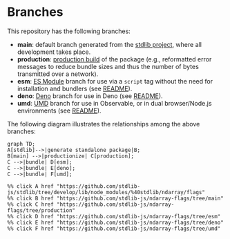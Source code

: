 <!--

@license Apache-2.0

Copyright (c) 2022 The Stdlib Authors.

Licensed under the Apache License, Version 2.0 (the "License");
you may not use this file except in compliance with the License.
You may obtain a copy of the License at

    http://www.apache.org/licenses/LICENSE-2.0

Unless required by applicable law or agreed to in writing, software
distributed under the License is distributed on an "AS IS" BASIS,
WITHOUT WARRANTIES OR CONDITIONS OF ANY KIND, either express or implied.
See the License for the specific language governing permissions and
limitations under the License.

-->

# Branches

This repository has the following branches:

-   **main**: default branch generated from the [stdlib project][stdlib-url], where all development takes place.
-   **production**: [production build][production-url] of the package (e.g., reformatted error messages to reduce bundle sizes and thus the number of bytes transmitted over a network).
-   **esm**: [ES Module][esm-url] branch for use via a `script` tag without the need for installation and bundlers (see [README][esm-readme]).
-   **deno**: [Deno][deno-url] branch for use in Deno (see [README][deno-readme]).
-   **umd**: [UMD][umd-url] branch for use in Observable, or in dual browser/Node.js environments (see [README][umd-readme]).

The following diagram illustrates the relationships among the above branches:

```mermaid
graph TD;
A[stdlib]-->|generate standalone package|B;
B[main] -->|productionize| C[production];
C -->|bundle| D[esm];
C -->|bundle| E[deno];
C -->|bundle| F[umd];

%% click A href "https://github.com/stdlib-js/stdlib/tree/develop/lib/node_modules/%40stdlib/ndarray/flags"
%% click B href "https://github.com/stdlib-js/ndarray-flags/tree/main"
%% click C href "https://github.com/stdlib-js/ndarray-flags/tree/production"
%% click D href "https://github.com/stdlib-js/ndarray-flags/tree/esm"
%% click E href "https://github.com/stdlib-js/ndarray-flags/tree/deno"
%% click F href "https://github.com/stdlib-js/ndarray-flags/tree/umd"
```

[stdlib-url]: https://github.com/stdlib-js/stdlib/tree/develop/lib/node_modules/%40stdlib/ndarray/flags
[production-url]: https://github.com/stdlib-js/ndarray-flags/tree/production
[deno-url]: https://github.com/stdlib-js/ndarray-flags/tree/deno
[deno-readme]: https://github.com/stdlib-js/ndarray-flags/blob/deno/README.md
[umd-url]: https://github.com/stdlib-js/ndarray-flags/tree/umd
[umd-readme]: https://github.com/stdlib-js/ndarray-flags/blob/umd/README.md
[esm-url]: https://github.com/stdlib-js/ndarray-flags/tree/esm
[esm-readme]: https://github.com/stdlib-js/ndarray-flags/blob/esm/README.md